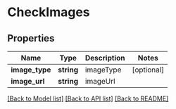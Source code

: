 # CheckImages

## Properties
Name | Type | Description | Notes
------------ | ------------- | ------------- | -------------
**image_type** | **string** | imageType | [optional] 
**image_url** | **string** | imageUrl | 

[[Back to Model list]](../README.md#documentation-for-models) [[Back to API list]](../README.md#documentation-for-api-endpoints) [[Back to README]](../README.md)


